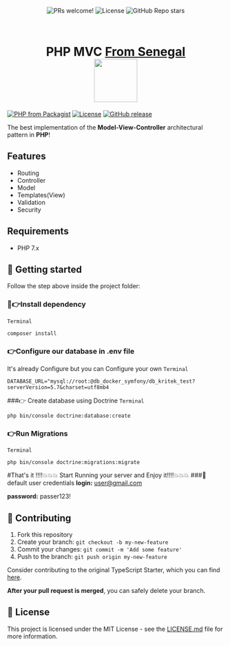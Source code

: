 

<p align="center">
  <img src="https://img.shields.io/static/v1?label=PRs&message=welcome&style=for-the-badge&color=24B36B&labelColor=000000" alt="PRs welcome!" />
  <img alt="License" src="https://img.shields.io/github/license/jkytoela/next-startd?style=for-the-badge&color=24B36B&labelColor=000000">
  <img alt="GitHub Repo stars" src="https://img.shields.io/github/stars/jkytoela/next-startd?style=for-the-badge&color=24B36B&labelColor=000000">
</p>

<br>

<h1 align="center">
    PHP MVC
  <a href="https://madeinsenegal.dev/" target="blank_">From Senegal</a>
  <br/>
  <img src="https://raw.githubusercontent.com/GalsenDev221/made.in.senegal/master/assets/made.in.senegal.png" width="100px" />
  <br/>
</h1>

[![PHP from Packagist](https://img.shields.io/packagist/php-v/php-mvc-project/php-mvc.svg?style=flat)](http://php.net)
[![License](https://img.shields.io/github/license/php-mvc-project/php-mvc.svg?style=flat)](LICENSE)
[![GitHub release](https://img.shields.io/github/release/php-mvc-project/php-mvc.svg)](https://github.com/php-mvc-project/php-mvc/releases)

The best implementation of the **Model-View-Controller** architectural pattern in **PHP**!

## Features

* Routing
* Controller
* Model
* Templates(View)
* Validation
* Security

## Requirements
* PHP 7.x









[//]: # (Here is the <a href="">Video demo</a>)

[//]: # (- ⚡ **Next.js** — The React Framework)

[//]: # (- 🔥 **next-seo** — Manage SEO easily)

[//]: # (- 💡 **Twind** — The smallest, fastest, most feature complete Tailwind-in-JS solution in existence)

[//]: # (- 📏 **ESLint** — Pluggable JavaScript linter)

[//]: # (- 💖 **Prettier** — Opinionated Code Formatter)

[//]: # (- 🐶 **Husky** — Use git hooks with ease)

[//]: # (- 📄 **Commitizen** — Conventional commit messages CLI)

[//]: # (- 🚓 **Commitlint** — Lint commit messages)

[//]: # (- 🖌 **Renovate** — Dependency update tool)

[//]: # (- 🚫 **lint-staged** — Run linters against staged git files)

[//]: # (- 🗂 **Absolute import** — Import folders and files using the `@` prefix)

## 🚀 Getting started

Follow the step above inside the project folder:




### 🔌👉Install dependency
```Terminal```
```shell
composer install  
```
### 👉Configure our database in .env file
It's already Configure but you can Configure your own
```Terminal```
```env
DATABASE_URL="mysql://root:@db_docker_symfony/db_kritek_test?serverVersion=5.7&charset=utf8mb4
```
###👉 Create database using Doctrine
```Terminal```
```shell
php bin/console doctrine:database:create
```
### 👉Run Migrations
```Terminal```
```shell
php bin/console doctrine:migrations:migrate
```
#That's it !!!!💥💥💥
Start Running your server and
Enjoy it!!!!💥💥💥
###🔎default user credentials
**login:** user@gmail.com

**password:**  passer123!


## 🤝 Contributing

1. Fork this repository
2. Create your branch: `git checkout -b my-new-feature`
3. Commit your changes: `git commit -m 'Add some feature'`
4. Push to the branch: `git push origin my-new-feature`

Consider contributing to the original TypeScript Starter, which you can find [here](https://github.com/jpedroschmitz).

**After your pull request is merged**, you can safely delete your branch.
## 📝 License

This project is licensed under the MIT License - see the [LICENSE.md](LICENSE.md) file for more information.
